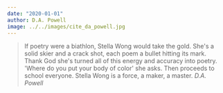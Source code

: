 ```yaml
---
date: "2020-01-01"
author: D.A. Powell
image: ../../images/cite_da_powell.jpg
---
```


> If poetry were a biathlon, Stella Wong would take the gold. She's a solid skier and a crack shot, each poem a bullet hitting its mark. Thank God she's turned all of this energy and accuracy into poetry. 'Where do you put your body of color' she asks. Then proceeds to school everyone. Stella Wong is a force, a maker, a master.
> <cite>D.A. Powell</cite>